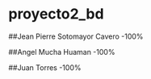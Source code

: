 # proyecto2_bd

##Jean Pierre Sotomayor Cavero   -100%

##Angel Mucha Huaman             -100%

##Juan Torres                    -100%
